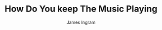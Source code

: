 ---
layout: post
title: How Do You keep The Music Playing
author: James Ingram
language: "Français"
image:
  artist: james-ingram.png
---